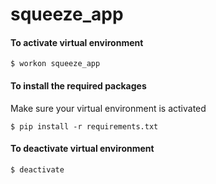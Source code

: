 squeeze_app
=============

#### To activate virtual environment
```
$ workon squeeze_app
```

#### To install the required packages
Make sure your virtual environment is activated

```
$ pip install -r requirements.txt
```

#### To deactivate virtual environment
```
$ deactivate
```

